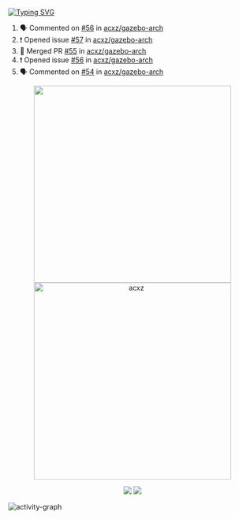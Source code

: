 [![Typing SVG](https://readme-typing-svg.herokuapp.com?size=16&color=AFFFA3&multiline=true&height=75&lines=contributing+to+robotics%2Fae%2Fml%2Fgpu;packaging+it+for+archlinux;ricer)](https://git.io/typing-svg)

<!--START_SECTION:activity-->
1. 🗣 Commented on [#56](https://github.com/acxz/gazebo-arch/issues/56) in [acxz/gazebo-arch](https://github.com/acxz/gazebo-arch)
2. ❗️ Opened issue [#57](https://github.com/acxz/gazebo-arch/issues/57) in [acxz/gazebo-arch](https://github.com/acxz/gazebo-arch)
3. 🎉 Merged PR [#55](https://github.com/acxz/gazebo-arch/pull/55) in [acxz/gazebo-arch](https://github.com/acxz/gazebo-arch)
4. ❗️ Opened issue [#56](https://github.com/acxz/gazebo-arch/issues/56) in [acxz/gazebo-arch](https://github.com/acxz/gazebo-arch)
5. 🗣 Commented on [#54](https://github.com/acxz/gazebo-arch/issues/54) in [acxz/gazebo-arch](https://github.com/acxz/gazebo-arch)
<!--END_SECTION:activity-->

<p align="center">
  <img width="400em" src=https://github-readme-stats.vercel.app/api?username=acxz&include_all_commits=true&show_icons=true />
  <img width="400em" src="https://github-readme-streak-stats.herokuapp.com/?user=acxz&" alt="acxz" />
</p>

<p align="center">
  <img src=https://github-readme-stats.vercel.app/api/top-langs/?username=acxz&layout=compact />
  <img src=https://github-profile-trophy.vercel.app/?username=acxz&row=2&column=4 />
</p>

![activity-graph](https://github-readme-activity-graph.cyclic.app/graph?username=acxz&theme=aqua)

